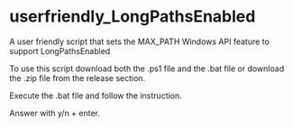 # userfriendly_LongPathsEnabled
A user friendly script that sets the MAX_PATH Windows API feature to support LongPathsEnabled

To use this script download both the .ps1 file and the .bat file or download the .zip file from the release section.

Execute the .bat file and follow the instruction.

Answer with y/n + enter.
